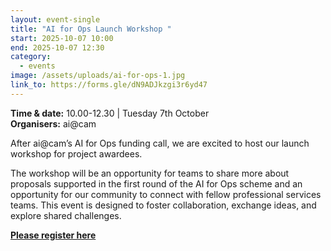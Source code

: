 ```yaml
---
layout: event-single
title: "AI for Ops Launch Workshop "
start: 2025-10-07 10:00
end: 2025-10-07 12:30
category:
  - events
image: /assets/uploads/ai-for-ops-1.jpg
link_to: https://forms.gle/dN9ADJkzgi3r6yd47
---
```

**Time & date:** 10.00-12.30 | Tuesday 7th October \
**Organisers:** ai@cam

After ai@cam’s AI for Ops funding call, we are excited to host our launch workshop for project awardees. 

The workshop will be an opportunity for teams to share more about proposals supported in the first round of the AI for Ops scheme and an opportunity for our community to connect with fellow professional services teams. This event is designed to foster collaboration, exchange ideas, and explore shared challenges.

**[P﻿lease register here](https://forms.gle/sDXYStm4W9Za82Qz9)**